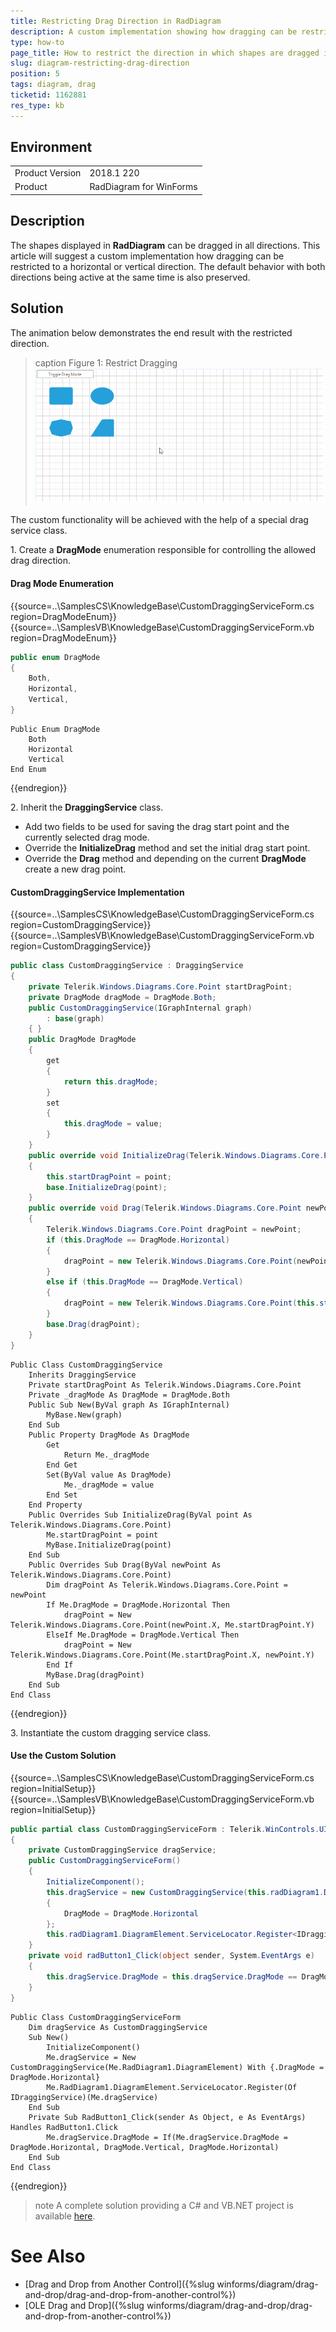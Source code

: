 ```yaml
---
title: Restricting Drag Direction in RadDiagram
description: A custom implementation showing how dragging can be restricted to a horizontal or vertical direction. The default behavior with both directions being active at the same time is also preserved
type: how-to
page_title: How to restrict the direction in which shapes are dragged in RadDiagram
slug: diagram-restricting-drag-direction
position: 5
tags: diagram, drag
ticketid: 1162881
res_type: kb
---
```



## Environment
<table>
	<tr>
		<td>Product Version</td>
		<td>2018.1 220</td>
	</tr>
	<tr>
		<td>Product</td>
		<td>RadDiagram for WinForms</td>
	</tr>
</table>


## Description

The shapes displayed in **RadDiagram** can be dragged in all directions. This article will suggest a custom implementation how dragging can be restricted to a horizontal or vertical direction. The default behavior with both directions being active at the same time is also preserved.

## Solution

The animation below demonstrates the end result with the restricted direction.

>caption Figure 1: Restrict Dragging
![diagram-restricting-drag-direction 001](images/diagram-restricting-drag-direction001.gif)

The custom functionality will be achieved with the help of a special drag service class.

1\. Create a **DragMode** enumeration responsible for controlling the allowed drag direction.

#### Drag Mode Enumeration

{{source=..\SamplesCS\KnowledgeBase\CustomDraggingServiceForm.cs region=DragModeEnum}} 
{{source=..\SamplesVB\KnowledgeBase\CustomDraggingServiceForm.vb region=DragModeEnum}}
````C#
public enum DragMode
{
    Both,
    Horizontal,
    Vertical,
}

````
````VB.NET
Public Enum DragMode
    Both
    Horizontal
    Vertical
End Enum

````

{{endregion}}

2\. Inherit the **DraggingService** class.
* Add two fields to be used for saving the drag start point and the currently selected drag mode.
* Override the **InitializeDrag** method and set the initial drag start point.
* Override the **Drag** method and depending on the current **DragMode** create a new drag point. 

#### CustomDraggingService Implementation

{{source=..\SamplesCS\KnowledgeBase\CustomDraggingServiceForm.cs region=CustomDraggingService}} 
{{source=..\SamplesVB\KnowledgeBase\CustomDraggingServiceForm.vb region=CustomDraggingService}}
````C#
public class CustomDraggingService : DraggingService
{
    private Telerik.Windows.Diagrams.Core.Point startDragPoint;
    private DragMode dragMode = DragMode.Both;
    public CustomDraggingService(IGraphInternal graph)
        : base(graph)
    { }
    public DragMode DragMode
    {
        get
        {
            return this.dragMode;
        }
        set
        {
            this.dragMode = value;
        }
    }
    public override void InitializeDrag(Telerik.Windows.Diagrams.Core.Point point)
    {
        this.startDragPoint = point;
        base.InitializeDrag(point);
    }
    public override void Drag(Telerik.Windows.Diagrams.Core.Point newPoint)
    {
        Telerik.Windows.Diagrams.Core.Point dragPoint = newPoint;
        if (this.DragMode == DragMode.Horizontal)
        {
            dragPoint = new Telerik.Windows.Diagrams.Core.Point(newPoint.X, this.startDragPoint.Y);
        }
        else if (this.DragMode == DragMode.Vertical)
        {
            dragPoint = new Telerik.Windows.Diagrams.Core.Point(this.startDragPoint.X, newPoint.Y);
        }
        base.Drag(dragPoint);
    }
}

````
````VB.NET
Public Class CustomDraggingService
    Inherits DraggingService
    Private startDragPoint As Telerik.Windows.Diagrams.Core.Point
    Private _dragMode As DragMode = DragMode.Both
    Public Sub New(ByVal graph As IGraphInternal)
        MyBase.New(graph)
    End Sub
    Public Property DragMode As DragMode
        Get
            Return Me._dragMode
        End Get
        Set(ByVal value As DragMode)
            Me._dragMode = value
        End Set
    End Property
    Public Overrides Sub InitializeDrag(ByVal point As Telerik.Windows.Diagrams.Core.Point)
        Me.startDragPoint = point
        MyBase.InitializeDrag(point)
    End Sub
    Public Overrides Sub Drag(ByVal newPoint As Telerik.Windows.Diagrams.Core.Point)
        Dim dragPoint As Telerik.Windows.Diagrams.Core.Point = newPoint
        If Me.DragMode = DragMode.Horizontal Then
            dragPoint = New Telerik.Windows.Diagrams.Core.Point(newPoint.X, Me.startDragPoint.Y)
        ElseIf Me.DragMode = DragMode.Vertical Then
            dragPoint = New Telerik.Windows.Diagrams.Core.Point(Me.startDragPoint.X, newPoint.Y)
        End If
        MyBase.Drag(dragPoint)
    End Sub
End Class

````



{{endregion}} 

3\. Instantiate the custom dragging service class.

#### Use the Custom Solution

{{source=..\SamplesCS\KnowledgeBase\CustomDraggingServiceForm.cs region=InitialSetup}}
{{source=..\SamplesVB\KnowledgeBase\CustomDraggingServiceForm.vb region=InitialSetup}}
````C#
public partial class CustomDraggingServiceForm : Telerik.WinControls.UI.RadForm
{
    private CustomDraggingService dragService;
    public CustomDraggingServiceForm()
    {
        InitializeComponent();
        this.dragService = new CustomDraggingService(this.radDiagram1.DiagramElement)
        {
            DragMode = DragMode.Horizontal
        };
        this.radDiagram1.DiagramElement.ServiceLocator.Register<IDraggingService>(this.dragService);
    }
    private void radButton1_Click(object sender, System.EventArgs e)
    {
        this.dragService.DragMode = this.dragService.DragMode == DragMode.Horizontal ? DragMode.Vertical : DragMode.Horizontal;
    }
}

````
````VB.NET
Public Class CustomDraggingServiceForm
    Dim dragService As CustomDraggingService
    Sub New()
        InitializeComponent()
        Me.dragService = New CustomDraggingService(Me.RadDiagram1.DiagramElement) With {.DragMode = DragMode.Horizontal}
        Me.RadDiagram1.DiagramElement.ServiceLocator.Register(Of IDraggingService)(Me.dragService)
    End Sub
    Private Sub RadButton1_Click(sender As Object, e As EventArgs) Handles RadButton1.Click
        Me.dragService.DragMode = If(Me.dragService.DragMode = DragMode.Horizontal, DragMode.Vertical, DragMode.Horizontal)
    End Sub
End Class

````



{{endregion}} 

>note A complete solution providing a C# and VB.NET project is available [here](https://github.com/telerik/winforms-sdk/tree/master/Diagram/CustomDraggingService).

# See Also
* [Drag and Drop from Another Control]({%slug winforms/diagram/drag-and-drop/drag-and-drop-from-another-control%})
* [OLE Drag and Drop]({%slug winforms/diagram/drag-and-drop/drag-and-drop-from-another-control%})